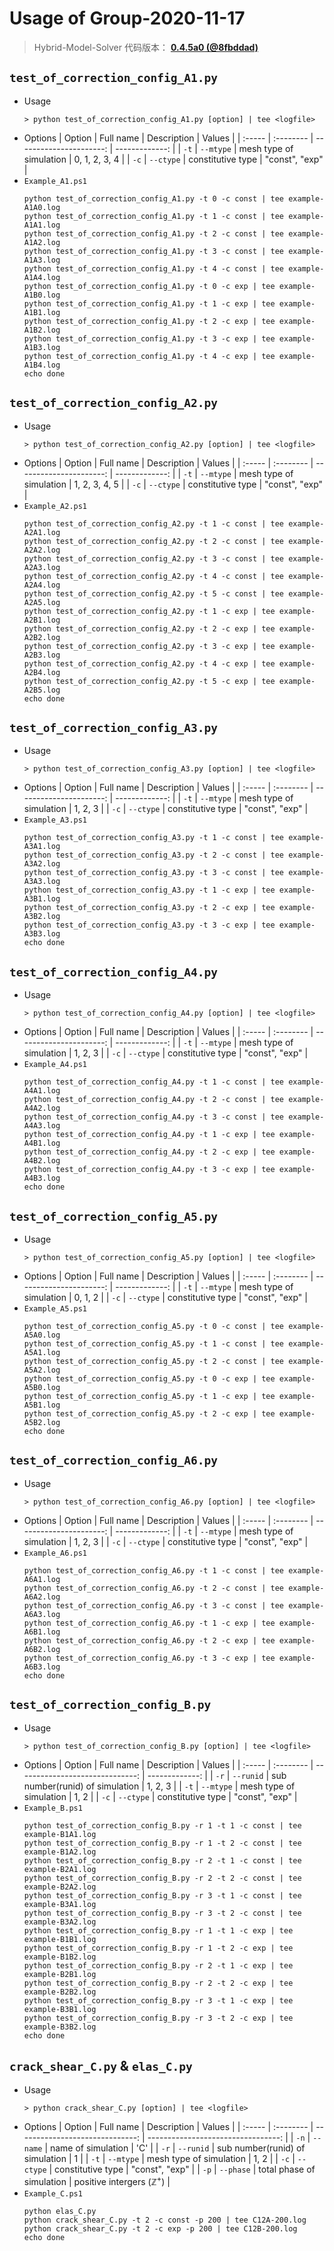 # Usage of Group-2020-11-17

> Hybrid-Model-Solver 代码版本：
> [**0.4.5a0 (@8fbddad)**](https://github.com/polossk/Hybrid-Model-Solver/commit/8fbddad44c8ff5550a0867ef94cac9ca8bd6a487)

## `test_of_correction_config_A1.py`

* Usage
   ```shell
   > python test_of_correction_config_A1.py [option] | tee <logfile>
   ```
* Options
   | Option | Full name |             Description |         Values |
   | :----- | :-------- | ----------------------: | -------------: |
   | `-t`   | `--mtype` | mesh type of simulation |  0, 1, 2, 3, 4 |
   | `-c`   | `--ctype` |       constitutive type | "const", "exp" |
* `Example_A1.ps1`
   ```shell
   python test_of_correction_config_A1.py -t 0 -c const | tee example-A1A0.log
   python test_of_correction_config_A1.py -t 1 -c const | tee example-A1A1.log
   python test_of_correction_config_A1.py -t 2 -c const | tee example-A1A2.log
   python test_of_correction_config_A1.py -t 3 -c const | tee example-A1A3.log
   python test_of_correction_config_A1.py -t 4 -c const | tee example-A1A4.log
   python test_of_correction_config_A1.py -t 0 -c exp | tee example-A1B0.log
   python test_of_correction_config_A1.py -t 1 -c exp | tee example-A1B1.log
   python test_of_correction_config_A1.py -t 2 -c exp | tee example-A1B2.log
   python test_of_correction_config_A1.py -t 3 -c exp | tee example-A1B3.log
   python test_of_correction_config_A1.py -t 4 -c exp | tee example-A1B4.log
   echo done
   ```

## `test_of_correction_config_A2.py`

* Usage
   ```shell
   > python test_of_correction_config_A2.py [option] | tee <logfile>
   ```
* Options
   | Option | Full name |             Description |         Values |
   | :----- | :-------- | ----------------------: | -------------: |
   | `-t`   | `--mtype` | mesh type of simulation |  1, 2, 3, 4, 5 |
   | `-c`   | `--ctype` |       constitutive type | "const", "exp" |
* `Example_A2.ps1`
   ```shell
   python test_of_correction_config_A2.py -t 1 -c const | tee example-A2A1.log
   python test_of_correction_config_A2.py -t 2 -c const | tee example-A2A2.log
   python test_of_correction_config_A2.py -t 3 -c const | tee example-A2A3.log
   python test_of_correction_config_A2.py -t 4 -c const | tee example-A2A4.log
   python test_of_correction_config_A2.py -t 5 -c const | tee example-A2A5.log
   python test_of_correction_config_A2.py -t 1 -c exp | tee example-A2B1.log
   python test_of_correction_config_A2.py -t 2 -c exp | tee example-A2B2.log
   python test_of_correction_config_A2.py -t 3 -c exp | tee example-A2B3.log
   python test_of_correction_config_A2.py -t 4 -c exp | tee example-A2B4.log
   python test_of_correction_config_A2.py -t 5 -c exp | tee example-A2B5.log
   echo done
   ```

## `test_of_correction_config_A3.py`

* Usage
   ```shell
   > python test_of_correction_config_A3.py [option] | tee <logfile>
   ```
* Options
   | Option | Full name |             Description |         Values |
   | :----- | :-------- | ----------------------: | -------------: |
   | `-t`   | `--mtype` | mesh type of simulation |        1, 2, 3 |
   | `-c`   | `--ctype` |       constitutive type | "const", "exp" |
* `Example_A3.ps1`
   ```shell
   python test_of_correction_config_A3.py -t 1 -c const | tee example-A3A1.log
   python test_of_correction_config_A3.py -t 2 -c const | tee example-A3A2.log
   python test_of_correction_config_A3.py -t 3 -c const | tee example-A3A3.log
   python test_of_correction_config_A3.py -t 1 -c exp | tee example-A3B1.log
   python test_of_correction_config_A3.py -t 2 -c exp | tee example-A3B2.log
   python test_of_correction_config_A3.py -t 3 -c exp | tee example-A3B3.log
   echo done
   ```

## `test_of_correction_config_A4.py`

* Usage
   ```shell
   > python test_of_correction_config_A4.py [option] | tee <logfile>
   ```
* Options
   | Option | Full name |             Description |         Values |
   | :----- | :-------- | ----------------------: | -------------: |
   | `-t`   | `--mtype` | mesh type of simulation |        1, 2, 3 |
   | `-c`   | `--ctype` |       constitutive type | "const", "exp" |
* `Example_A4.ps1`
   ```shell
   python test_of_correction_config_A4.py -t 1 -c const | tee example-A4A1.log
   python test_of_correction_config_A4.py -t 2 -c const | tee example-A4A2.log
   python test_of_correction_config_A4.py -t 3 -c const | tee example-A4A3.log
   python test_of_correction_config_A4.py -t 1 -c exp | tee example-A4B1.log
   python test_of_correction_config_A4.py -t 2 -c exp | tee example-A4B2.log
   python test_of_correction_config_A4.py -t 3 -c exp | tee example-A4B3.log
   echo done
   ```

## `test_of_correction_config_A5.py`

* Usage
   ```shell
   > python test_of_correction_config_A5.py [option] | tee <logfile>
   ```
* Options
   | Option | Full name |             Description |         Values |
   | :----- | :-------- | ----------------------: | -------------: |
   | `-t`   | `--mtype` | mesh type of simulation |        0, 1, 2 |
   | `-c`   | `--ctype` |       constitutive type | "const", "exp" |
* `Example_A5.ps1`
   ```shell
   python test_of_correction_config_A5.py -t 0 -c const | tee example-A5A0.log
   python test_of_correction_config_A5.py -t 1 -c const | tee example-A5A1.log
   python test_of_correction_config_A5.py -t 2 -c const | tee example-A5A2.log
   python test_of_correction_config_A5.py -t 0 -c exp | tee example-A5B0.log
   python test_of_correction_config_A5.py -t 1 -c exp | tee example-A5B1.log
   python test_of_correction_config_A5.py -t 2 -c exp | tee example-A5B2.log
   echo done
   ```

## `test_of_correction_config_A6.py`

* Usage
   ```shell
   > python test_of_correction_config_A6.py [option] | tee <logfile>
   ```
* Options
   | Option | Full name |             Description |         Values |
   | :----- | :-------- | ----------------------: | -------------: |
   | `-t`   | `--mtype` | mesh type of simulation |        1, 2, 3 |
   | `-c`   | `--ctype` |       constitutive type | "const", "exp" |
* `Example_A6.ps1`
   ```shell
   python test_of_correction_config_A6.py -t 1 -c const | tee example-A6A1.log
   python test_of_correction_config_A6.py -t 2 -c const | tee example-A6A2.log
   python test_of_correction_config_A6.py -t 3 -c const | tee example-A6A3.log
   python test_of_correction_config_A6.py -t 1 -c exp | tee example-A6B1.log
   python test_of_correction_config_A6.py -t 2 -c exp | tee example-A6B2.log
   python test_of_correction_config_A6.py -t 3 -c exp | tee example-A6B3.log
   echo done
   ```

## `test_of_correction_config_B.py`

* Usage
   ```shell
   > python test_of_correction_config_B.py [option] | tee <logfile>
   ```
* Options
   | Option | Full name |                     Description |         Values |
   | :----- | :-------- | ------------------------------: | -------------: |
   | `-r`   | `--runid` | sub number(runid) of simulation |        1, 2, 3 |
   | `-t`   | `--mtype` |         mesh type of simulation |           1, 2 |
   | `-c`   | `--ctype` |               constitutive type | "const", "exp" |
* `Example_B.ps1`
   ```shell
   python test_of_correction_config_B.py -r 1 -t 1 -c const | tee example-B1A1.log
   python test_of_correction_config_B.py -r 1 -t 2 -c const | tee example-B1A2.log
   python test_of_correction_config_B.py -r 2 -t 1 -c const | tee example-B2A1.log
   python test_of_correction_config_B.py -r 2 -t 2 -c const | tee example-B2A2.log
   python test_of_correction_config_B.py -r 3 -t 1 -c const | tee example-B3A1.log
   python test_of_correction_config_B.py -r 3 -t 2 -c const | tee example-B3A2.log
   python test_of_correction_config_B.py -r 1 -t 1 -c exp | tee example-B1B1.log
   python test_of_correction_config_B.py -r 1 -t 2 -c exp | tee example-B1B2.log
   python test_of_correction_config_B.py -r 2 -t 1 -c exp | tee example-B2B1.log
   python test_of_correction_config_B.py -r 2 -t 2 -c exp | tee example-B2B2.log
   python test_of_correction_config_B.py -r 3 -t 1 -c exp | tee example-B3B1.log
   python test_of_correction_config_B.py -r 3 -t 2 -c exp | tee example-B3B2.log
   echo done
   ```

## `crack_shear_C.py` & `elas_C.py`

* Usage
   ```shell
   > python crack_shear_C.py [option] | tee <logfile>
   ```
* Options
   | Option | Full name |                     Description |                             Values |
   | :----- | :-------- | ------------------------------: | ---------------------------------: |
   | `-n`   | `--name`  |              name of simulation |                                'C' |
   | `-r`   | `--runid` | sub number(runid) of simulation |                                  1 |
   | `-t`   | `--mtype` |         mesh type of simulation |                               1, 2 |
   | `-c`   | `--ctype` |               constitutive type |                     "const", "exp" |
   | `-p`   | `--phase` |       total phase of simulation | positive intergers ($\mathbb Z^+$) |
* `Example_C.ps1`
   ```shell
   python elas_C.py
   python crack_shear_C.py -t 2 -c const -p 200 | tee C12A-200.log
   python crack_shear_C.py -t 2 -c exp -p 200 | tee C12B-200.log
   echo done
   ```
